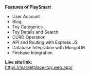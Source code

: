 **Features of PlaySmart**
- User Account
- Blog
- Toy Categories
- Toy Details and Search
- CURD Operation
- API and Routing with Express JS
- Database Integration with MongoDB
- Firebase Integration


**Live site link:**   
https://marketplace-toy.web.app/